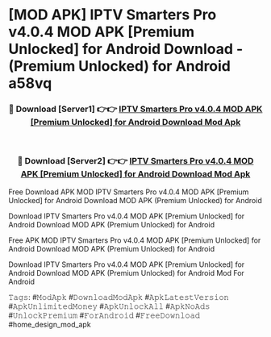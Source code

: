 # [MOD APK] IPTV Smarters Pro v4.0.4 MOD APK [Premium Unlocked] for Android Download - (Premium Unlocked) for Android a58vq



<div align="center">
<h3>🔴 Download [Server1] 👉👉 <a href="https://momento.my/?title=IPTV_Smarters_Pro_v4.0.4_MOD_APK_[Premium_Unlocked]_for_Android_Download">IPTV Smarters Pro v4.0.4 MOD APK [Premium Unlocked] for Android Download Mod Apk</a></h3><br>

<h3>🔴 Download [Server2] 👉👉 <a href="https://momento.my/?title=IPTV_Smarters_Pro_v4.0.4_MOD_APK_[Premium_Unlocked]_for_Android_Download">IPTV Smarters Pro v4.0.4 MOD APK [Premium Unlocked] for Android Download Mod Apk</a></h3>
</div>



Free Download APK MOD IPTV Smarters Pro v4.0.4 MOD APK [Premium Unlocked] for Android Download MOD APK (Premium Unlocked) for Android

Download IPTV Smarters Pro v4.0.4 MOD APK [Premium Unlocked] for Android Download MOD APK (Premium Unlocked) for Android

Free APK MOD IPTV Smarters Pro v4.0.4 MOD APK [Premium Unlocked] for Android Download MOD APK (Premium Unlocked) for Android

Download IPTV Smarters Pro v4.0.4 MOD APK [Premium Unlocked] for Android Download MOD APK (Premium Unlocked) for Android Mod For Android

𝚃𝚊𝚐𝚜: #𝙼𝚘𝚍𝙰𝚙𝚔 #𝙳𝚘𝚠𝚗𝚕𝚘𝚊𝚍𝙼𝚘𝚍𝙰𝚙𝚔 #𝙰𝚙𝚔𝙻𝚊𝚝𝚎𝚜𝚝𝚅𝚎𝚛𝚜𝚒𝚘𝚗 #𝙰𝚙𝚔𝚄𝚗𝚕𝚒𝚖𝚒𝚝𝚎𝚍𝙼𝚘𝚗𝚎𝚢 #𝙰𝚙𝚔𝚄𝚗𝚕𝚘𝚌𝚔𝙰𝚕𝚕 #𝙰𝚙𝚔𝙽𝚘𝙰𝚍𝚜 #𝚄𝚗𝚕𝚘𝚌𝚔𝙿𝚛𝚎𝚖𝚒𝚞𝚖 #𝙵𝚘𝚛𝙰𝚗𝚍𝚛𝚘𝚒𝚍 #𝙵𝚛𝚎𝚎𝙳𝚘𝚠𝚗𝚕𝚘𝚊𝚍 #home_design_mod_apk
